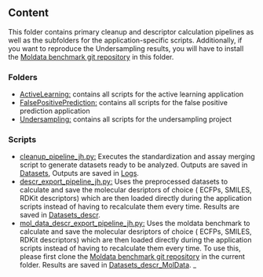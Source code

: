 ## Content
This folder contains primary cleanup and descriptor calculation pipelines as well as the subfolders for the application-specific scripts. Additionally, if you want to reproduce the Undersampling results, you will have to install the [Moldata benchmark git repository](https://github.com/LumosBio/MolData) in this folder.
### Folders
- [ActiveLearning:](ActiveLearning) contains all scripts for the active learning application
- [FalsePositivePrediction:](FalsePositivePrediction) contains all scripts for the false positive prediction application
- [Undersampling:](Undersampling) contains all scripts for the undersampling project
 
### Scripts
- [cleanup_pipeline_jh.py:](cleanup_pipeline_jh.py) Executes the standardization and assay merging script to generate datasets ready to be
analyzed. Outputs are saved in [Datasets](../Datasets), Outputs are saved in [Logs](../Logs).
- [descr_export_pipeline_jh.py:](descr_export_pipeline_jh) Uses the preprocessed datasets to calculate and save the molecular desriptors of choice ( ECFPs, SMILES, RDKit descriptors)
which are then loaded directly during the application scripts instead of having to recalculate them every time. Results are saved in [Datasets_descr](../Datasets_descr).
- [mol_data_descr_export_pipeline_jh.py:](descr_export_pipeline_jh) Uses the moldata benchmark to calculate and save the molecular desriptors of choice ( ECFPs, SMILES, RDKit descriptors)
which are then loaded directly during the application scripts instead of having to recalculate them every time. To use this, please first clone the [Moldata benchmark git repository](https://github.com/LumosBio/MolData) in the current folder. Results are saved in [Datasets_descr_MolData](../Datasets_descr_MolData).
_
